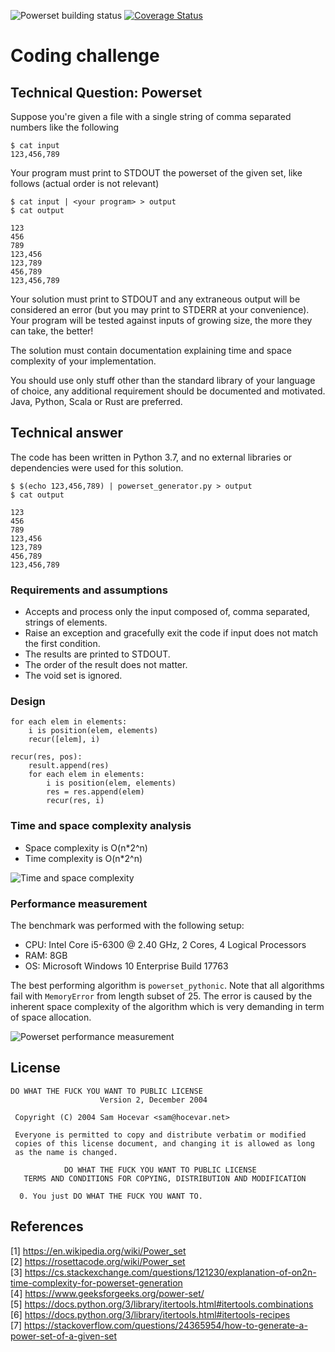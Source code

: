 ![Powerset building status](https://travis-ci.com/mhackampari/powerset.svg?branch=master)
[![Coverage Status](https://coveralls.io/repos/github/mhackampari/powerset/badge.svg)](https://coveralls.io/github/mhackampari/powerset)
# Coding challenge

## Technical Question: Powerset

Suppose you're given a file with a single string of comma separated numbers like the following
```
$ cat input
123,456,789
```

Your program must print to STDOUT the powerset of the given set, like follows
(actual order is not relevant)

```
$ cat input | <your program> > output
$ cat output

123
456
789
123,456
123,789
456,789
123,456,789
```

Your solution must print to STDOUT and any extraneous output will be considered
an error (but you may print to STDERR at your convenience). Your program will be
tested against inputs of growing size, the more they can take, the better!

The solution must contain documentation explaining time and space complexity of
your implementation.

You should use only stuff other than the standard library of your language of
choice, any additional requirement should be documented and motivated. Java,
Python, Scala or Rust are preferred.


## Technical answer

The code has been written in Python 3.7, and no external libraries or dependencies were used for this solution. 

```
$ $(echo 123,456,789) | powerset_generator.py > output
$ cat output

123
456
789
123,456
123,789
456,789
123,456,789
```

### Requirements and assumptions

- Accepts and process only the input composed of, comma separated, strings of elements.
- Raise an exception and gracefully exit the code if input does not match the first condition.
- The results are printed to STDOUT.
- The order of the result does not matter.
- The void set is ignored.

### Design

```
for each elem in elements:
    i is position(elem, elements)
    recur([elem], i)

recur(res, pos):
    result.append(res)
    for each elem in elements:
        i is position(elem, elements)
        res = res.append(elem)
        recur(res, i)
```     

### Time and space complexity analysis

- Space complexity is O(n*2^n)
- Time complexity is O(n*2^n)

![Time and space complexity](./images/time_space_complexity.PNG) 

### Performance measurement

The benchmark was performed with the following setup:
 - CPU: Intel Core i5-6300 @ 2.40 GHz, 2 Cores, 4 Logical Processors  
 - RAM: 8GB
 - OS: Microsoft Windows 10 Enterprise Build 17763

The best performing algorithm is `powerset_pythonic`. Note that all algorithms fail with `MemoryError` from length 
subset of 25. The error is caused by the inherent space complexity of the algorithm which is very demanding in term of 
space allocation.  

![Powerset performance measurement](./images/performance_test.PNG)  

## License
```
DO WHAT THE FUCK YOU WANT TO PUBLIC LICENSE
                    Version 2, December 2004

 Copyright (C) 2004 Sam Hocevar <sam@hocevar.net>

 Everyone is permitted to copy and distribute verbatim or modified
 copies of this license document, and changing it is allowed as long
 as the name is changed.

            DO WHAT THE FUCK YOU WANT TO PUBLIC LICENSE
   TERMS AND CONDITIONS FOR COPYING, DISTRIBUTION AND MODIFICATION

  0. You just DO WHAT THE FUCK YOU WANT TO.
```

## References

[1] https://en.wikipedia.org/wiki/Power_set  
[2] https://rosettacode.org/wiki/Power_set  
[3] https://cs.stackexchange.com/questions/121230/explanation-of-on2n-time-complexity-for-powerset-generation  
[4] https://www.geeksforgeeks.org/power-set/  
[5] https://docs.python.org/3/library/itertools.html#itertools.combinations  
[6] https://docs.python.org/3/library/itertools.html#itertools-recipes  
[7] https://stackoverflow.com/questions/24365954/how-to-generate-a-power-set-of-a-given-set   
